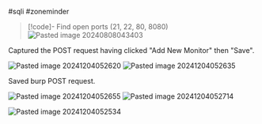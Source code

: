 #sqli #zoneminder

>[!code]- Find open ports (21, 22, 80, 8080)
>![Pasted image 20240808043403](/Images/Pasted%20image%2020240808043403.png)

Captured the POST request having clicked "Add New Monitor" then "Save".

![Pasted image 20241204052620](/Images/Pasted%20image%2020241204052620.png)
![Pasted image 20241204052635](/Images/Pasted%20image%2020241204052635.png)

Saved burp POST request.

![Pasted image 20241204052655](/Images/Pasted%20image%2020241204052655.png)
![Pasted image 20241204052714](/Images/Pasted%20image%2020241204052714.png)

![Pasted image 20241204052534](/Images/Pasted%20image%2020241204052534.png)